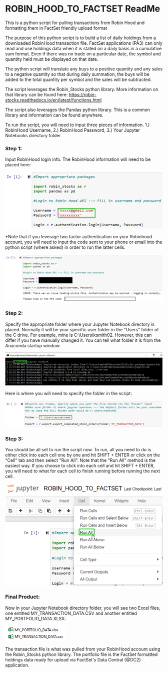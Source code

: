 # ROBIN_HOOD_TO_FACTSET ReadMe
This is a python script for pulling transactions from Robin Hood and formatting them in FactSet friendly upload format

The purpose of this python script is to build a list of daily holdings from a downloaded RobinHood transaction file. FactSet applications (PA3) can only read and use holdings data when it is stated on a daily basis in a cumulative sum format. Even if there was no trade on a particular date, the symbol and quantity held must be displayed on that date. 

The python script will translate any buys to a positive quantity and any sales to a negative quantity so that during daily summation, the buys will be added to the total quantity per symbol and the sales will be subtracted.

The script leverages the Robin_Stocks python library. More information on that library can be found here: https://robin-stocks.readthedocs.io/en/latest/functions.html

The script also leverages the Pandas python library. This is a common library and information can be found anywhere. 

To run the script, you will need to input three pieces of information. 1.) RobinHood Username, 2.) RobinHood Password, 3.) Your Jupyter Notebooks directory folder 

### Step 1: 
Input RobinHood login info. The RobinHood information will need to be placed here:

![](images/RH_LOGIN.png)

*Note that if you leverage two factor authentication on your Robinhood account, you will need to input the code sent to your phone or email into the python script (where asked) in order to run the latter cells.

![](images/TWO_FACTOR.png)

### Step 2: 
Specify the appropriate folder where your Jupyter Notebook directory is placed. Normally it will be your specific user folder in the "Users" folder of the C drive. For example, mine is C:\Users\ksmith02. However, this can differ if you have manually changed it. You can tell what folder it is from the Anaconda startup window:

![](images/ANACONDA.png)

Here is where you will need to specify the folder in the script:

![](images/JUPYTER_FOLDER.png)

### Step 3:
You should be all set to run the script now. To run, all you need to do is either click into each cell one by one and hit SHIFT + ENTER or click on the "Cell" tab and then select "Run All". Note that the "Run All" method is the easiest way. If you choose to click into each cell and hit SHIFT + ENTER, you will need to what for each cell to finish running before running the next cell.

![](images/RUN_ALL.png)

### Final Product:
Now in your Jupyter Notebook directory folder, you will see two Excel files, one entitled MY_TRANSACTION_DATA.CSV and another entitled MY_PORTFOLIO_DATA.XLSX:

![](images/FINAL.png)

The transaction file is what was pulled from your RobinHood account using the Robin_Stocks python library. The portfolio file is the FactSet formatted holdings data ready for upload via FactSet's Data Central (@DC2) application. 
